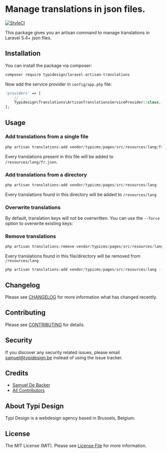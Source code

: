 # Manage translations in json files.

[![StyleCI](https://styleci.io/repos/93054359/shield?branch=master)](https://styleci.io/repos/93054359)

This package gives you an artisan command to manage translations in Laravel 5.4+ json files.

## Installation

You can install the package via composer:

```bash
composer require typidesign/laravel-artisan-translations
```

Now add the service provider in `config/app.php` file:

```php
'providers' => [
    // ...
    Typidesign\Translations\ArtisanTranslationsServiceProvider::class,
];
```

## Usage

### Add translations from a single file

```php
php artisan translations:add vendor/typicms/pages/src/resources/lang/fr.json
```

Every translations present in this file will be added to ```/resources/lang/fr.json```.

### Add translations from a directory

```php
php artisan translations:add vendor/typicms/pages/src/resources/lang
```

Every translations found in this directory will be added to ```/resources/lang```

### Overwrite translations

By default, translation keys will not be overwritten. You can use the ```--force``` option to overwrite existing keys:

### Remove translations

```php
php artisan translations:remove vendor/typicms/pages/src/resources/lang[/lg.json]
```

Every translations found in this file/directory will be removed from ```/resources/lang```


```php
php artisan translations:add vendor/typicms/pages/src/resources/lang --force
```

## Changelog

Please see [CHANGELOG](CHANGELOG.md) for more information what has changed recently.

## Contributing

Please see [CONTRIBUTING](CONTRIBUTING.md) for details.

## Security

If you discover any security related issues, please email samuel@typidesign.be instead of using the issue tracker.

## Credits

- [Samuel De Backer](https://github.com/sdebacker)
- [All Contributors](../../contributors)

## About Typi Design

Typi Design is a webdesign agency based in Brussels, Belgium.

## License

The MIT License (MIT). Please see [License File](LICENSE.md) for more information.
